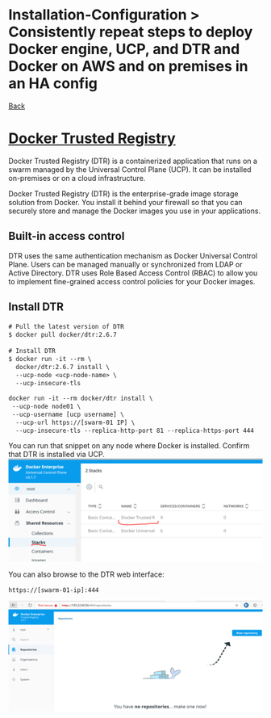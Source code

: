 # Installation-Configuration > Consistently​​ repeat​​ steps ​​to ​​deploy ​​Docker ​​​​engine, ​​UCP, ​​and ​​DTR and Docker ​​on ​​AWS ​​and ​​on premises ​​in ​​an​ ​HA ​​config

[Back](./ReadMe.md)


# [Docker Trusted Registry](https://docs.docker.com/ee/dtr/)

Docker Trusted Registry (DTR) is a containerized application that runs on a swarm managed by the Universal Control Plane (UCP). It can be installed on-premises or on a cloud infrastructure.

Docker Trusted Registry (DTR) is the enterprise-grade image storage solution from Docker. You install it behind your firewall so that you can securely store and manage the Docker images you use in your applications.

## Built-in access control
DTR uses the same authentication mechanism as Docker Universal Control Plane. Users can be managed manually or synchronized from LDAP or Active Directory. DTR uses Role Based Access Control (RBAC) to allow you to implement fine-grained access control policies for your Docker images.

## Install DTR
```
# Pull the latest version of DTR
$ docker pull docker/dtr:2.6.7

# Install DTR
$ docker run -it --rm \
  docker/dtr:2.6.7 install \
  --ucp-node <ucp-node-name> \
  --ucp-insecure-tls
```
```
docker run -it --rm docker/dtr install \
 --ucp-node node01 \
 --ucp-username [ucp username] \
  --ucp-url https://[swarm-01 IP] \
  --ucp-insecure-tls --replica-http-port 81 --replica-https-port 444
```

You can run that snippet on any node where Docker is installed. 
Confirm that DTR is installed via UCP.
![Docker Trusted Registry Installed](./dtr-confirm.PNG "Docker Trusted Registry Installed")

You can also browse to the DTR web interface:
```
https://[swarm-01-ip]:444
```

![DTR Web Interface](./dtr-web-interface.PNG "DTR Web Interface")

